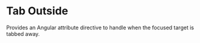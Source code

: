 # Tab Outside

Provides an Angular attribute directive to handle when the focused target is tabbed away.